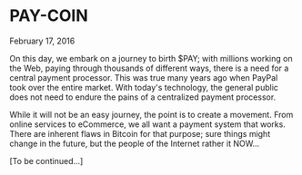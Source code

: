 # PAY-COIN

February 17, 2016

On this day, we embark on a journey to birth $PAY; with millions working on the Web, paying through thousands of different ways, there is a need for a central payment processor. This was true many years ago when PayPal took over the entire market. With today's technology, the general public does not need to endure the pains of a centralized payment processor.

While it will not be an easy journey, the point is to create a movement. From online services to eCommerce, we all want a payment system that works. There are inherent flaws in Bitcoin for that purpose; sure things might change in the future, but the people of the Internet rather it NOW...

[To be continued...]
